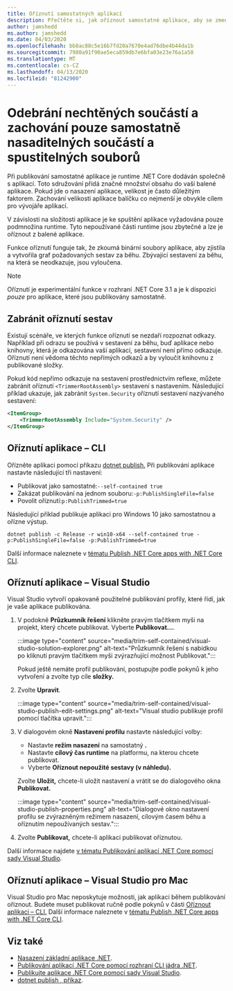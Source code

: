 ```yaml
---
title: Oříznutí samostatných aplikací
description: Přečtěte si, jak oříznout samostatné aplikace, aby se zmenšila jejich velikost. .NET Core sdružuje runtime s aplikací, která je publikována samostatně a obecně obsahuje více runtime pak je nezbytné.
author: jamshedd
ms.author: jamshedd
ms.date: 04/03/2020
ms.openlocfilehash: bb8ac88c5e16b7fd20a7670e4ad76dbe4b44da1b
ms.sourcegitcommit: 7980a91f90ae5eca859db7e6bfa03e23e76a1a50
ms.translationtype: MT
ms.contentlocale: cs-CZ
ms.lasthandoff: 04/13/2020
ms.locfileid: "81242900"
---
```

# <a name="trim-self-contained-deployments-and-executables"></a>Odebrání nechtěných součástí a zachování pouze samostatně nasaditelných součástí a spustitelných souborů

Při publikování samostatné aplikace je runtime .NET Core dodáván společně s aplikací. Toto sdružování přidá značné množství obsahu do vaší balené aplikace. Pokud jde o nasazení aplikace, velikost je často důležitým faktorem. Zachování velikosti aplikace balíčku co nejmenší je obvykle cílem pro vývojáře aplikací.

V závislosti na složitosti aplikace je ke spuštění aplikace vyžadována pouze podmnožina runtime. Tyto nepoužívané části runtime jsou zbytečné a lze je oříznout z balené aplikace.

Funkce oříznutí funguje tak, že zkoumá binární soubory aplikace, aby zjistila a vytvořila graf požadovaných sestav za běhu. Zbývající sestavení za běhu, na která se neodkazuje, jsou vyloučena.

> [!NOTE]
> Oříznutí je experimentální funkce v rozhraní .NET Core 3.1 a je k dispozici _pouze_ pro aplikace, které jsou publikovány samostatně.

## <a name="prevent-assemblies-from-being-trimmed"></a>Zabránit oříznutí sestav

Existují scénáře, ve kterých funkce oříznutí se nezdaří rozpoznat odkazy. Například při odrazu se používá v sestavení za běhu, buď aplikace nebo knihovny, která je odkazována vaší aplikací, sestavení není přímo odkazuje. Oříznutí není vědoma těchto nepřímých odkazů a by vyloučit knihovnu z publikované složky.

Pokud kód nepřímo odkazuje na sestavení prostřednictvím reflexe, můžete zabránit oříznutí `<TrimmerRootAssembly>` sestavení s nastavením. Následující příklad ukazuje, jak zabránit `System.Security` oříznutí sestavení nazývaného sestavení:

```xml
<ItemGroup>
    <TrimmerRootAssembly Include="System.Security" />
</ItemGroup>
```

## <a name="trim-your-app---cli"></a>Oříznutí aplikace – CLI

Ořízněte aplikaci pomocí příkazu [dotnet publish.](../tools/dotnet-publish.md) Při publikování aplikace nastavte následující tři nastavení:

- Publikovat jako samostatné:`--self-contained true`
- Zakázat publikování na jednom souboru:`-p:PublishSingleFile=false`
- Povolit oříznutí:`p:PublishTrimmed=true`

Následující příklad publikuje aplikaci pro Windows 10 jako samostatnou a ořízne výstup.

```dotnetcli
dotnet publish -c Release -r win10-x64 --self-contained true -p:PublishSingleFile=false -p:PublishTrimmed=true
```

Další informace naleznete v [tématu Publish .NET Core apps with .NET Core CLI](deploy-with-cli.md).

## <a name="trim-your-app---visual-studio"></a>Oříznutí aplikace – Visual Studio

Visual Studio vytvoří opakovaně použitelné publikování profily, které řídí, jak je vaše aplikace publikována.

01. V podokně **Průzkumník řešení** klikněte pravým tlačítkem myši na projekt, který chcete publikovat. Vyberte **Publikovat...**.

    :::image type="content" source="media/trim-self-contained/visual-studio-solution-explorer.png" alt-text="Průzkumník řešení s nabídkou po kliknutí pravým tlačítkem myši zvýrazňující možnost Publikovat.":::

    Pokud ještě nemáte profil publikování, postupujte podle pokynů k jeho vytvoření a zvolte typ cíle **složky.**

01. Zvolte **Upravit**.

    :::image type="content" source="media/trim-self-contained/visual-studio-publish-edit-settings.png" alt-text="Visual studio publikuje profil pomocí tlačítka upravit.":::

01. V dialogovém okně **Nastavení profilu** nastavte následující volby:

    - Nastavte **režim nasazení** na samostatný **.**
    - Nastavte **cílový čas runtime** na platformu, na kterou chcete publikovat.
    - Vyberte **Oříznout nepoužité sestavy (v náhledu).**

    Zvolte **Uložit,** chcete-li uložit nastavení a vrátit se do dialogového okna **Publikovat.**

    :::image type="content" source="media/trim-self-contained/visual-studio-publish-properties.png" alt-text="Dialogové okno nastavení profilu se zvýrazněným režimem nasazení, cílovým časem běhu a oříznutím nepoužívaných sestav.":::

01. Zvolte **Publikovat,** chcete-li aplikaci publikovat oříznutou.

Další informace najdete [v tématu Publikování aplikací .NET Core pomocí sady Visual Studio](deploy-with-vs.md).

## <a name="trim-your-app---visual-studio-for-mac"></a>Oříznutí aplikace – Visual Studio pro Mac

Visual Studio pro Mac neposkytuje možnosti, jak aplikaci během publikování oříznout. Budete muset publikovat ručně podle pokynů v části [Oříznout aplikaci – CLI.](#trim-your-app---cli) Další informace naleznete v [tématu Publish .NET Core apps with .NET Core CLI](deploy-with-cli.md).

## <a name="see-also"></a>Viz také

- [Nasazení základní aplikace .NET](index.md).
- [Publikování aplikací .NET Core pomocí rozhraní CLI jádra .NET](deploy-with-cli.md).
- [Publikujte aplikace .NET Core pomocí sady Visual Studio](deploy-with-vs.md).
- [dotnet publish , příkaz](../tools/dotnet-publish.md).
